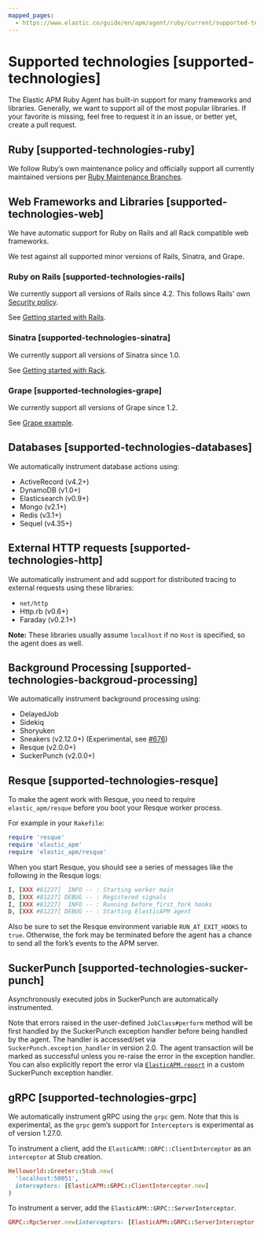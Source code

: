 ```yaml
---
mapped_pages:
  - https://www.elastic.co/guide/en/apm/agent/ruby/current/supported-technologies.html
---
```


# Supported technologies [supported-technologies]

The Elastic APM Ruby Agent has built-in support for many frameworks and libraries. Generally, we want to support all of the most popular libraries. If your favorite is missing, feel free to request it in an issue, or better yet, create a pull request.


## Ruby [supported-technologies-ruby]

We follow Ruby’s own maintenance policy and officially support all currently maintained versions per [Ruby Maintenance Branches](https://www.ruby-lang.org/en/downloads/branches/).


## Web Frameworks and Libraries [supported-technologies-web]

We have automatic support for Ruby on Rails and all Rack compatible web frameworks.

We test against all supported minor versions of Rails, Sinatra, and Grape.


### Ruby on Rails [supported-technologies-rails]

We currently support all versions of Rails since 4.2. This follows Rails' own [Security policy](https://rubyonrails.org/security/).

See [Getting started with Rails](/reference/getting-started-rails.md).


### Sinatra [supported-technologies-sinatra]

We currently support all versions of Sinatra since 1.0.

See [Getting started with Rack](/reference/getting-started-rack.md).


### Grape [supported-technologies-grape]

We currently support all versions of Grape since 1.2.

See [Grape example](/reference/getting-started-rack.md#getting-started-grape).


## Databases [supported-technologies-databases]

We automatically instrument database actions using:

* ActiveRecord (v4.2+)
* DynamoDB (v1.0+)
* Elasticsearch (v0.9+)
* Mongo (v2.1+)
* Redis (v3.1+)
* Sequel (v4.35+)


## External HTTP requests [supported-technologies-http]

We automatically instrument and add support for distributed tracing to external requests using these libraries:

* `net/http`
* Http.rb (v0.6+)
* Faraday (v0.2.1+)

**Note:** These libraries usually assume `localhost` if no `Host` is specified, so the agent does as well.


## Background Processing [supported-technologies-backgroud-processing]

We automatically instrument background processing using:

* DelayedJob
* Sidekiq
* Shoryuken
* Sneakers (v2.12.0+) (Experimental, see [#676](https://github.com/elastic/apm-agent-ruby/pull/676))
* Resque (v2.0.0+)
* SuckerPunch (v2.0.0+)


## Resque [supported-technologies-resque]

To make the agent work with Resque, you need to require `elastic_apm/resque` before you boot your Resque worker process.

For example in your `Rakefile`:

```ruby
require 'resque'
require 'elastic_apm'
require 'elastic_apm/resque'
```

When you start Resque, you should see a series of messages like the following in the Resque logs:

```ruby
I, [XXX #81227]  INFO -- : Starting worker main
D, [XXX #81227] DEBUG -- : Registered signals
I, [XXX #81227]  INFO -- : Running before_first_fork hooks
D, [XXX #81227] DEBUG -- : Starting ElasticAPM agent
```

Also be sure to set the Resque environment variable `RUN_AT_EXIT_HOOKS` to `true`. Otherwise, the fork may be terminated before the agent has a chance to send all the fork’s events to the APM server.


## SuckerPunch [supported-technologies-sucker-punch]

Asynchronously executed jobs in SuckerPunch are automatically instrumented.

Note that errors raised in the user-defined `JobClass#perform` method will be first handled by the SuckerPunch exception handler before being handled by the agent. The handler is accessed/set via `SuckerPunch.exception_handler` in version 2.0. The agent transaction will be marked as successful unless you re-raise the error in the exception handler. You can also explicitly report the error via [`ElasticAPM.report`](/reference/api-reference.md#api-agent-report) in a custom SuckerPunch exception handler.


## gRPC [supported-technologies-grpc]

We automatically instrument gRPC using the `grpc` gem. Note that this is experimental, as the `grpc` gem’s support for `Interceptors` is experimental as of version 1.27.0.

To instrument a client, add the `ElasticAPM::GRPC::ClientInterceptor` as an `interceptor` at Stub creation.

```ruby
Helloworld::Greeter::Stub.new(
  'localhost:50051',
  interceptors: [ElasticAPM::GRPC::ClientInterceptor.new]
)
```

To instrument a server, add the `ElasticAPM::GRPC::ServerInterceptor`.

```ruby
GRPC::RpcServer.new(interceptors: [ElasticAPM::GRPC::ServerInterceptor.new])
```

